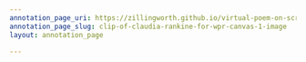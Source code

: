 ```yaml
---
annotation_page_uri: https://zillingworth.github.io/virtual-poem-on-screen/annotations/clip-of-claudia-rankine-for-wpr-canvas-1-image.json
annotation_page_slug: clip-of-claudia-rankine-for-wpr-canvas-1-image
layout: annotation_page

---
```

